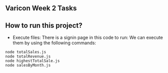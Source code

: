 ## Varicon Week 2 Tasks

## How to run this project?

- Execute files:
  There is a signin page in this code to run:
  We can execute them by using the following commands:

```
node totalSales.js
node totalRevenue.js
node highestTotalSale.js
node salesByMonth.js
```

